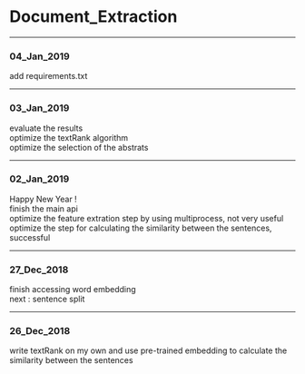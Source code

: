 # Document_Extraction

------------
### 04_Jan_2019

add requirements.txt

------------
### 03_Jan_2019

evaluate the results  
optimize the textRank algorithm  
optimize the selection of the abstrats  

------------
### 02_Jan_2019

Happy New Year !  
finish the main api  
optimize the feature extration step by using multiprocess, not very useful  
optimize the step for calculating the similarity between the sentences, successful  

------------
### 27_Dec_2018

finish accessing word embedding   
next : sentence split 

------------
### 26_Dec_2018

write textRank on my own and use pre-trained embedding to calculate the similarity between the sentences